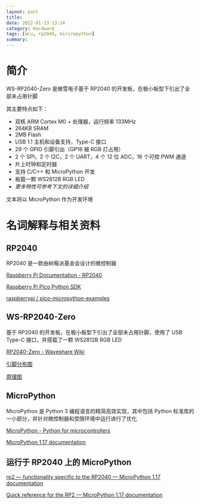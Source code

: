 ```yaml
---
layout: post
title: 
date: 2022-01-13 13:24
category: Hardware
tags: [mcu, rp2040, mircropython]
summary: 
---
```


# 简介

WS-RP2040-Zero 是微雪电子基于 RP2040 的开发板，在极小板型下引出了全部未占用针脚

其主要特点如下：
- 双核 ARM Cortex M0 + 处理器，运行频率 133MHz
- 264KB SRAM
- 2MB Flash
- USB 1.1 主机和设备支持，Type-C 接口
- 29 个 GPIO 引脚引出（GP16 被 RGB 灯占用）
- 2 个 SPI，2 个 I2C，2 个 UART，4 个 12 位 ADC，16 个可控 PWM 通道
- 片上时钟和定时器
- 支持 C/C++ 和 MicroPython 开发
- 板载一颗 WS2812B RGB LED
- *更多特性可参考下文的详细介绍*

文本将以 MicroPython 作为开发环境

# 名词解释与相关资料

## RP2040

RP2040 是一款由树莓派基金会设计的微控制器

[Raspberry Pi Documentation - RP2040](https://www.raspberrypi.com/documentation/microcontrollers/rp2040.html)

[Raspberry Pi Pico Python SDK](https://datasheets.raspberrypi.com/pico/raspberry-pi-pico-python-sdk.pdf)

[raspberrypi / pico-micropython-examples](https://github.com/raspberrypi/pico-micropython-examples)

## WS-RP2040-Zero

基于 RP2040 的开发板，在极小板型下引出了全部未占用针脚，使用了 USB Type-C 接口，并搭载了一颗 WS2812B RGB LED

[RP2040-Zero - Waveshare Wiki](https://www.waveshare.net/wiki/RP2040-Zero)

[引脚分布图](/assets/2022/引脚分布-RP2040-Zero-2.jpg)

[原理图](https://www.waveshare.net/w/upload/4/4c/RP2040_Zero.pdf)

## MicroPython

MicroPython 是 Python 3 编程语言的精简高效实现，其中包括 Python 标准库的一小部分，并针对微控制器和受限环境中运行进行了优化

[MicroPython - Python for microcontrollers](https://micropython.org/)

[MicroPython 1.17 documentation](https://docs.micropython.org/en/latest/)

## 运行于 RP2040 上的 MicroPython

[rp2 — functionality specific to the RP2040 — MicroPython 1.17 documentation](https://docs.micropython.org/en/latest/library/rp2.html)

[Quick reference for the RP2 — MicroPython 1.17 documentation](https://docs.micropython.org/en/latest/rp2/quickref.html)